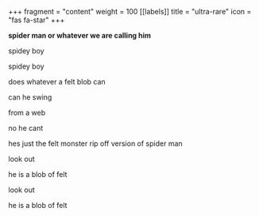 +++
fragment = "content"
weight = 100
[[labels]] title = "ultra-rare" icon = "fas fa-star"
+++

**spider man or whatever we are calling him**

spidey boy

spidey boy

does whatever a felt blob can

can he swing

from a web

no he cant

hes just the felt monster rip off version of spider man

look out

he is a blob of felt

look out

he is a blob of felt